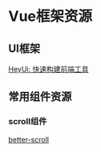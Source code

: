 # Vue框架资源

## UI框架

[HeyUi: 快速构建前端工具](https://www.heyui.top/)

## 常用组件资源

### scroll组件

[better-scroll](https://github.com/ustbhuangyi/better-scroll)